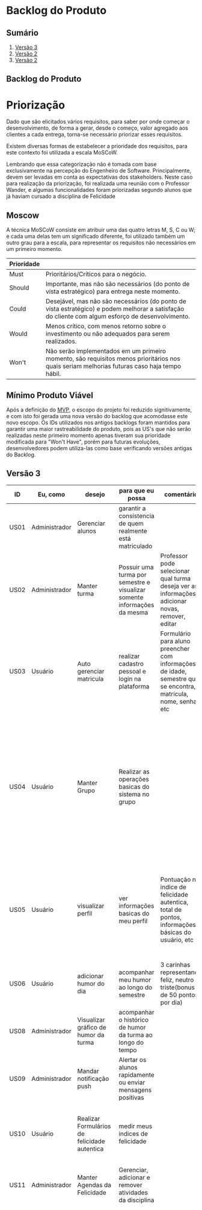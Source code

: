 # Backlog do Produto

## Sumário

1. [Versão 3](#_versão-3)
2. [Versão 2](#_versão-2)
2. [Versão 2](#_versão-1)

## Backlog do Produto
# Priorização

Dado que são elicitados vários requisitos, para saber por onde começar o desenvolvimento, de forma a gerar, desde o começo, valor agregado aos clientes a cada entrega, torna-se necessário priorizar esses requisitos.

Existem diversas formas de estabelecer a prioridade dos requisitos, para este contexto foi utilizada a escala MoSCoW.

Lembrando que essa categorização não é tomada com base exclusivamente na percepção do Engenheiro de Software. Principalmente, devem ser levadas em conta as expectativas dos stakeholders. Neste caso para realização da priorização, foi realizada uma reunião com o Professor Wander, e algumas funcionalidades foram priorizadas segundo alunos que já haviam cursado a disciplina de Felicidade

## Moscow

A técnica MoSCoW consiste em atribuir uma das quatro letras M, S, C ou W; e cada uma delas tem um significado diferente, foi utilizado também um outro grau para a escala, para representar os requisitos não necessários em um primeiro momento.

Prioridade | |
-- | --
Must | Prioritários/Críticos para o negócio.
Should | Importante, mas não são necessários (do ponto de vista estratégico) para entrega neste momento.
Could |  Desejável, mas não são necessários (do ponto de vista estratégico) e podem melhorar a satisfação do cliente com algum esforço de desenvolvimento.
Would | Menos crítico, com menos retorno sobre o investimento ou não adequados para serem realizados.
Won't | Não serão implementados em um primeiro momento, são requisitos menos prioritários nos quais seriam melhorias futuras caso haja tempo hábil.

## Mínimo Produto Viável
Após a definição do [MVP](https://fga-eps-mds.github.io/2019.2-Amika-Wiki/#/docs/projeto/mvp), o escopo do projeto foi reduzido signitivamente, e com isto foi gerada uma nova versão do backlog que acomodasse este novo escopo. Os IDs utilizados nos antigos backlogs foram mantidos para garantir uma maior rastreabilidade do produto, pois as US's que não serão realizadas neste primeiro momento apenas tiveram sua prioridade modificada para "Won't Have", porém para futuras evoluções, desenvolvedores podem utiliza-las como base verificando versões antigas do Backlog.



## Versão 3

|ID  |Eu, como     |desejo                                           |para que eu possa                                                       |comentário                                                                                                     |Tasks                                                                                                                                                                                                                                                                                                                                                                                                                                                                                                                                                                                                                                                                                                                                                                                                                                                                                                                                                                                                              |prioridade |
|----|-------------|-------------------------------------------------|------------------------------------------------------------------------|---------------------------------------------------------------------------------------------------------------|-------------------------------------------------------------------------------------------------------------------------------------------------------------------------------------------------------------------------------------------------------------------------------------------------------------------------------------------------------------------------------------------------------------------------------------------------------------------------------------------------------------------------------------------------------------------------------------------------------------------------------------------------------------------------------------------------------------------------------------------------------------------------------------------------------------------------------------------------------------------------------------------------------------------------------------------------------------------------------------------------------------------|-----------|
|US01|Administrador|Gerenciar alunos                                 |garantir a consistencia de quem realmente está matriculado              |                                                                                                               |• Cadastrar aluno especifico • Cadastrar lista de alunos via CSV • Remover aluno                                                                                                                                                                                                                                                                                                                                                                                                                                                                                                                                                                                                                                                                                                                                                                                                                                                                                                                                   |Must Have  |
|US02|Administrador|Manter turma                                     |Possuir uma turma por semestre e visualizar somente informações da mesma|Professor pode selecionar qual turma deseja ver as informações, adicionar novas, remover, editar               |                                                                                                                                                                                                                                                                                                                                                                                                                                                                                                                                                                                                                                                                                                                                                                                                                                                                                                                                                                                                                   |Must Have  |
|US03|Usuário      |Auto gerenciar matricula                         |realizar cadastro pessoal e login na plataforma                         |Formulário para aluno preencher com informações de idade, semestre que se encontra, matricula, nome, senha, etc|                                                                                                                                                                                                                                                                                                                                                                                                                                                                                                                                                                                                                                                                                                                                                                                                                                                                                                                                                                                                                   |Must Have  |
|US04|Usuário      |Manter Grupo                                     |Realizar as operações basicas do sistema no grupo                       |                                                                                                               |• Criar grupos aleatóriamente com alunos da turma • Selecionar quantidades de alunos por grupo • Remover e adicionar membros no grupo • Ver informações sobre o grupo(atividades, contato dos membros, barra de progresso • Editar nome do grupo                                                                                                                                                                                                                                                                                                                                                                                                                                                                                                                                                                                                                                                                                                                                                                   |Must Have  |
|US05|Usuário      |visualizar perfil                                |ver informações basicas do meu perfil                                   |Pontuação no indice de felicidade autentica, total de pontos, informações básicas do usuário, etc              |• Pontuação no indice de felicidade autentica • Informações básicas do usuário • Barra de progresso/Exp do usuário • Agenda de atividades • Gráfico de humor                                                                                                                                                                                                                                                                                                                                                                                                                                                                                                                                                                                                                                                                                                                                                                                                                                                       |Must Have  |
|US06|Usuário      |adicionar humor do dia                           |acompanhar meu humor ao longo do semestre                               |3 carinhas representando feliz, neutro e triste(bonus de 50 pontos por dia)                                    |Colocar histórico em lista do humor ao longo dos dias                                                                                                                                                                                                                                                                                                                                                                                                                                                                                                                                                                                                                                                                                                                                                                                                                                                                                                                                                              |Could Have |
|US08|Administrador|Visualizar gráfico de humor da turma             |acompanhar o histórico de humor da turma ao longo do tempo              |                                                                                                               |                                                                                                                                                                                                                                                                                                                                                                                                                                                                                                                                                                                                                                                                                                                                                                                                                                                                                                                                                                                                                   |Could Have |
|US09|Administrador|Mandar notificação push                          |Alertar os alunos rapidamente ou enviar mensagens positivas             |                                                                                                               |                                                                                                                                                                                                                                                                                                                                                                                                                                                                                                                                                                                                                                                                                                                                                                                                                                                                                                                                                                                                                   |Should Have|
|US10|Usuário      |Realizar Formulários de felicidade autentica     |medir meus indices de felicidade                                        |                                                                                                               |- Criar formulários - Dar nota a itens do formulário - Aluno responder formulário - Guardar nota do aluno                                                                                                                                                                                                                                                                                                                                                                                                                                                                                                                                                                                                                                                                                                                                                                                                                                                                                                          |Must Have  |
|US11|Administrador|Manter Agendas da Felicidade                     |Gerenciar, adicionar e remover atividades da disciplina                 |                                                                                                               |CRUD Atividades(Grupo ou Individual)                                                                                                                                                                                                                                                                                                                                                                                                                                                                                                                                                                                                                                                                                                                                                                                                                                                                                                                                                                               |Must Have  |
|US12|Usuário      |Realizar agendas da felicidade                   |desenvolver minhas atividades durante o semestre                        |                                                                                                               |• Teste de felicidade autentica(criar formulário) • Listar pontos fortes(lista de informações) • "Degustando meu melhor"(relato em texto da experiencia durante a semana) • Exercitando a gratidão(relato em texto da experiencia durante a semana) • Conhecendo os outros(Relato da experiencia + anexo de foto) • Bondade(Relato em texto da experiencia durante a semana, se possivel com algum anexo que comprove) • Atividade fisica e sono(Relato em texto da experiencia durante a semana, se possivel com anexo que comprove) • Treino assertivo(Relato em texto da experiencia durante a semana, se possivel com anexo que comprove) • Entrevista sobre felicidade(Video entrevistando outra pessoa) • Surpresa(Relato em texto da experiencia durante a semana, se possivel com anexo que comprove)  -- GRUPO -- • Adicionar proposta inicial • Adicionar descrição do produto • Adicionar recursos necessários • Adicionar orçamento necessário • Adicionar produto final - Adicionar recepção da semana|Must Have  |
|US18|Usuário      |Visualizar informações de atendimento psicológico|obter e saber aonde procurar ajuda psicológica, entre outros canais     |                                                                                                               |                                                                                                                                                                                                                                                                                                                                                                                                                                                                                                                                                                                                                                                                                                                                                                                                                                                                                                                                                                                                                   |Must Have  |
|US19|Usuário      |Manter materiais                                 |divulgar os materiais da disciplina, aulas, etc                         |                                                                                                               |• Adicionar materiais • Remover materiais • Listar materiais • Editar materiais                                                                                                                                                                                                                                                                                                                                                                                                                                                                                                                                                                                                                                                                                                                                                                                                                                                                                                                                    |Should Have|





## Versão 2

- [Versão 2 do Backlog do Projeto](docs/projeto/backlog-versao2)

## Versão 1

- [Versão 1 do Backlog do Projeto](docs/projeto/backlog-versao1)
